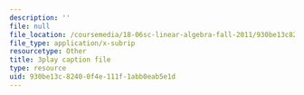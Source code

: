 ```yaml
---
description: ''
file: null
file_location: /coursemedia/18-06sc-linear-algebra-fall-2011/930be13c82400f4e111f1abb0eab5e1d_55AoWKZZtww.srt
file_type: application/x-subrip
resourcetype: Other
title: 3play caption file
type: resource
uid: 930be13c-8240-0f4e-111f-1abb0eab5e1d
---
```

